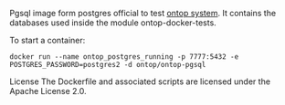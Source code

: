 Pgsql image form postgres official to test [ontop system](https://github.com/ontop/ontop). It contains the databases used inside the module ontop-docker-tests.

To start a container:
```
docker run --name ontop_postgres_running -p 7777:5432 -e POSTGRES_PASSWORD=postgres2 -d ontop/ontop-pgsql
```
License
The Dockerfile and associated scripts are licensed under the Apache License 2.0. 